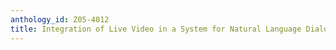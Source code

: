 ```yaml
---
anthology_id: Z05-4012
title: Integration of Live Video in a System for Natural Language Dialog with a Robot
---
```

